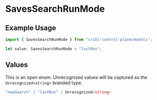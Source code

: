 # SavesSearchRunMode

## Example Usage

```typescript
import { SavesSearchRunMode } from "cribl-control-plane/models";

let value: SavesSearchRunMode = "lastRun";
```

## Values

This is an open enum. Unrecognized values will be captured as the `Unrecognized<string>` branded type.

```typescript
"newSearch" | "lastRun" | Unrecognized<string>
```